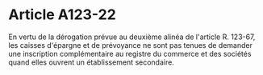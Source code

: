 # Article A123-22

En vertu de la dérogation prévue au deuxième alinéa de l'article R. 123-67, les caisses d'épargne et de prévoyance ne sont pas tenues de demander une inscription complémentaire au registre du commerce et des sociétés quand elles ouvrent un établissement secondaire.
